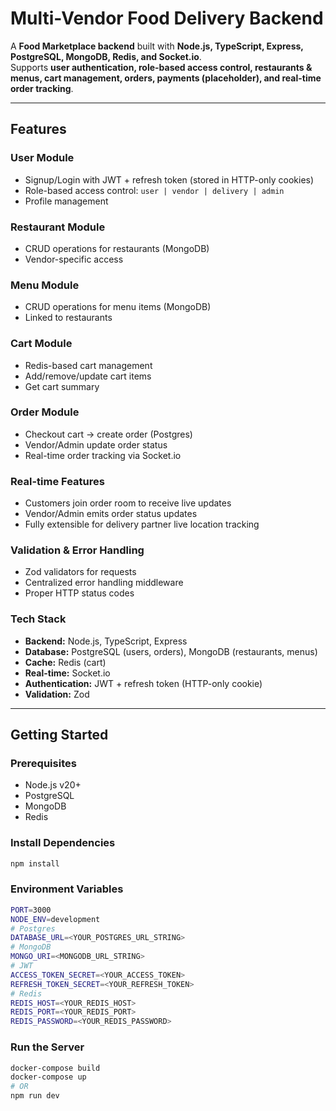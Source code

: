 # Multi-Vendor Food Delivery Backend

A **Food Marketplace backend** built with **Node.js, TypeScript, Express, PostgreSQL, MongoDB, Redis, and Socket.io**.  
Supports **user authentication, role-based access control, restaurants & menus, cart management, orders, payments (placeholder), and real-time order tracking**.

---

## Features

### User Module
- Signup/Login with JWT + refresh token (stored in HTTP-only cookies)
- Role-based access control: `user | vendor | delivery | admin`
- Profile management

### Restaurant Module
- CRUD operations for restaurants (MongoDB)
- Vendor-specific access

### Menu Module
- CRUD operations for menu items (MongoDB)
- Linked to restaurants

### Cart Module
- Redis-based cart management
- Add/remove/update cart items
- Get cart summary

### Order Module
- Checkout cart → create order (Postgres)
- Vendor/Admin update order status
- Real-time order tracking via Socket.io

### Real-time Features
- Customers join order room to receive live updates
- Vendor/Admin emits order status updates
- Fully extensible for delivery partner live location tracking

### Validation & Error Handling
- Zod validators for requests
- Centralized error handling middleware
- Proper HTTP status codes

### Tech Stack
- **Backend:** Node.js, TypeScript, Express
- **Database:** PostgreSQL (users, orders), MongoDB (restaurants, menus)
- **Cache:** Redis (cart)
- **Real-time:** Socket.io
- **Authentication:** JWT + refresh token (HTTP-only cookie)
- **Validation:** Zod


---

## Getting Started

### Prerequisites
- Node.js v20+
- PostgreSQL
- MongoDB
- Redis

### Install Dependencies
```bash
npm install
```

### Environment Variables
```bash
PORT=3000
NODE_ENV=development
# Postgres
DATABASE_URL=<YOUR_POSTGRES_URL_STRING>
# MongoDB
MONGO_URI=<MONGODB_URL_STRING>
# JWT
ACCESS_TOKEN_SECRET=<YOUR_ACCESS_TOKEN>
REFRESH_TOKEN_SECRET=<YOUR_REFRESH_TOKEN>
# Redis
REDIS_HOST=<YOUR_REDIS_HOST>
REDIS_PORT=<YOUR_REDIS_PORT>
REDIS_PASSWORD=<YOUR_REDIS_PASSWORD>
```

### Run the Server
```bash
docker-compose build
docker-compose up
# OR
npm run dev
```